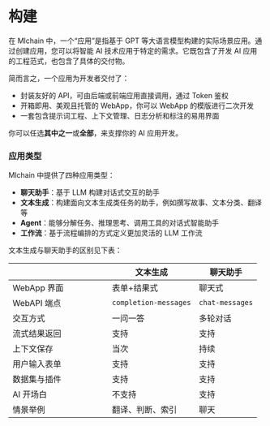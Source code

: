 # 构建

在 Mlchain 中，一个“应用”是指基于 GPT 等大语言模型构建的实际场景应用。通过创建应用，您可以将智能 AI 技术应用于特定的需求。它既包含了开发 AI 应用的工程范式，也包含了具体的交付物。

简而言之，一个应用为开发者交付了：

* 封装友好的 API，可由后端或前端应用直接调用，通过 Token 鉴权
* 开箱即用、美观且托管的 WebApp，你可以 WebApp 的模版进行二次开发
* 一套包含提示词工程、上下文管理、日志分析和标注的易用界面

你可以任选**其中之一**或**全部**，来支撑你的 AI 应用开发。

### 应用类型 <a href="#application_type" id="application_type"></a>

Mlchain 中提供了四种应用类型：

* **聊天助手**：基于 LLM 构建对话式交互的助手
* **文本生成**：构建面向文本生成类任务的助手，例如撰写故事、文本分类、翻译等
* **Agent**：能够分解任务、推理思考、调用工具的对话式智能助手
* **工作流**：基于流程编排的方式定义更加灵活的 LLM 工作流

文本生成与聊天助手的区别见下表：

<table><thead><tr><th width="180.33333333333331"></th><th>文本生成</th><th>聊天助手</th></tr></thead><tbody><tr><td>WebApp 界面</td><td>表单+结果式</td><td>聊天式</td></tr><tr><td>WebAPI 端点</td><td><code>completion-messages</code></td><td><code>chat-messages</code></td></tr><tr><td>交互方式</td><td>一问一答</td><td>多轮对话</td></tr><tr><td>流式结果返回</td><td>支持</td><td>支持</td></tr><tr><td>上下文保存</td><td>当次</td><td>持续</td></tr><tr><td>用户输入表单</td><td>支持</td><td>支持</td></tr><tr><td>数据集与插件</td><td>支持</td><td>支持</td></tr><tr><td>AI 开场白</td><td>不支持</td><td>支持</td></tr><tr><td>情景举例</td><td>翻译、判断、索引</td><td>聊天</td></tr></tbody></table>

###
